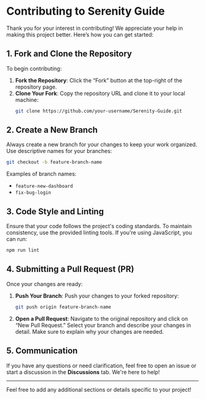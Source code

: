 
# Contributing to Serenity Guide

Thank you for your interest in contributing! We appreciate your help in making this project better. Here’s how you can get started:

## 1. Fork and Clone the Repository

To begin contributing:

1. **Fork the Repository**: Click the “Fork” button at the top-right of the repository page.
2. **Clone Your Fork**: Copy the repository URL and clone it to your local machine:
   ```bash
   git clone https://github.com/your-username/Serenity-Guide.git
   ```

## 2. Create a New Branch

Always create a new branch for your changes to keep your work organized. Use descriptive names for your branches:

```bash
git checkout -b feature-branch-name
```

Examples of branch names:
- `feature-new-dashboard`
- `fix-bug-login`

## 3. Code Style and Linting

Ensure that your code follows the project's coding standards. To maintain consistency, use the provided linting tools. If you're using JavaScript, you can run:

```bash
npm run lint
```

## 4. Submitting a Pull Request (PR)

Once your changes are ready:

1. **Push Your Branch**: Push your changes to your forked repository:
   ```bash
   git push origin feature-branch-name
   ```
2. **Open a Pull Request**: Navigate to the original repository and click on “New Pull Request.” Select your branch and describe your changes in detail. Make sure to explain why your changes are needed.

## 5. Communication

If you have any questions or need clarification, feel free to open an issue or start a discussion in the **Discussions** tab. We're here to help!

---

Feel free to add any additional sections or details specific to your project!
